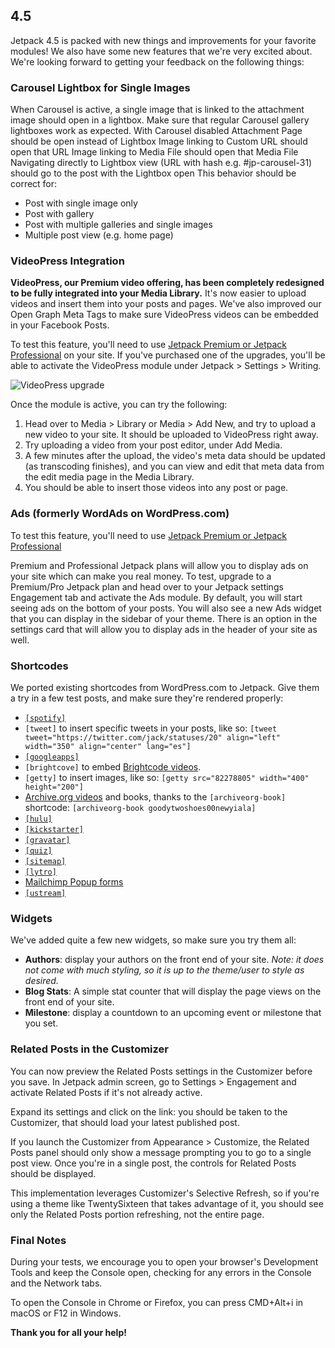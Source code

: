 ## 4.5

Jetpack 4.5 is packed with new things and improvements for your favorite modules! We also have some new features that we're very excited about. We're looking forward to getting your feedback on the following things:

### Carousel Lightbox for Single Images

When Carousel is active, a single image that is linked to the attachment image should open in a lightbox.
Make sure that regular Carousel gallery lightboxes work as expected.
With Carousel disabled Attachment Page should be open instead of Lightbox
Image linking to Custom URL should open that URL
Image linking to Media File should open that Media File
Navigating directly to Lightbox view (URL with hash e.g. #jp-carousel-31) should go to the post with the Lightbox open
This behavior should be correct for:

- Post with single image only
- Post with gallery
- Post with multiple galleries and single images
- Multiple post view (e.g. home page)

### VideoPress Integration

**VideoPress, our Premium video offering, has been completely redesigned to be fully integrated into your Media Library.** It's now easier to upload videos and insert them into your posts and pages.
We've also improved our Open Graph Meta Tags to make sure VideoPress videos can be embedded in your Facebook Posts.

To test this feature, you'll need to use [Jetpack Premium or Jetpack Professional](https://jetpack.com/features/) on your site. If you've purchased one of the upgrades, you'll be able to activate the VideoPress module under Jetpack > Settings > Writing.

![VideoPress upgrade](https://cloud.githubusercontent.com/assets/5528445/20008893/b296c05c-a278-11e6-89af-f086aac100fe.png)

Once the module is active, you can try the following:

1. Head over to Media > Library or Media > Add New, and try to upload a new video to your site. It should be uploaded to VideoPress right away.
2. Try uploading a video from your post editor, under Add Media.
3. A few minutes after the upload, the video's meta data should be updated (as transcoding finishes), and you can view and edit that meta data from the edit media page in the Media Library.
4. You should be able to insert those videos into any post or page.

### Ads (formerly WordAds on WordPress.com)

To test this feature, you'll need to use [Jetpack Premium or Jetpack Professional](https://jetpack.com/features/)

Premium and Professional Jetpack plans will allow you to display ads on your site which can make you real money.
To test, upgrade to a Premium/Pro Jetpack plan and head over to your Jetpack settings Engagement tab and activate the Ads module.
By default, you will start seeing ads on the bottom of your posts.
You will also see a new Ads widget that you can display in the sidebar of your theme.
There is an option in the settings card that will allow you to display ads in the header of your site as well.

### Shortcodes

We ported existing shortcodes from WordPress.com to Jetpack. Give them a try in a few test posts, and make sure they're rendered properly:

- [`[spotify]`](https://en.support.wordpress.com/audio/spotify/)
- `[tweet]` to insert specific tweets in your posts, like so: `[tweet tweet="https://twitter.com/jack/statuses/20" align="left" width="350" align="center" lang="es"]`
- [`[googleapps]`](https://en.support.wordpress.com/google-docs/)
- `[brightcove]` to embed [Brightcode videos](ttps://support.brightcove.com/en/video-cloud/docs).
- `[getty]` to insert images, like so: `[getty src="82278805" width="400" height="200"]`
- [Archive.org videos](http://support.wordpress.com/videos/the-internet-archive/) and books, thanks to the `[archiveorg-book]` shortcode: `[archiveorg-book goodytwoshoes00newyiala]`
- [`[hulu]`](https://en.support.wordpress.com/videos/hulu/)
- [`[kickstarter]`](https://en.support.wordpress.com/videos/kickstarter/)
- [`[gravatar]`](https://en.support.wordpress.com/gravatar-shortcode/)
- [`[quiz]`](https://en.support.wordpress.com/quiz-shortcode/)
- [`[sitemap]`](https://en.support.wordpress.com/sitemaps/shortcode/)
- [`[lytro]`](https://en.support.wordpress.com/lytro/)
- [Mailchimp Popup forms](https://en.support.wordpress.com/mailchimp/)
- [`[ustream]`](http://support.wordpress.com/videos/ustream-tv/)

### Widgets

We've added quite a few new widgets, so make sure you try them all:

- **Authors**: display your authors on the front end of your site. *Note: it does not come with much styling, so it is up to the theme/user to style as desired.*
- **Blog Stats**: A simple stat counter that will display the page views on the front end of your site.
- **Milestone**: display a countdown to an upcoming event or milestone that you set.

### Related Posts in the Customizer
You can now preview the Related Posts settings in the Customizer before you save. In Jetpack admin screen, go to Settings > Engagement and activate Related Posts if it's not already active.

Expand its settings and click on the link: you should be taken to the Customizer, that should load your latest published post.

If you launch the Customizer from Appearance > Customize, the Related Posts panel should only show a message prompting you to go to a single post view. Once you're in a single post, the controls for Related Posts should be displayed.

This implementation leverages Customizer's Selective Refresh, so if you're using a theme like TwentySixteen that takes advantage of it, you should see only the Related Posts portion refreshing, not the entire page.

### Final Notes

During your tests, we encourage you to open your browser's Development Tools and keep the Console open, checking for any errors in the Console and the Network tabs.

To open the Console in Chrome or Firefox, you can press CMD+Alt+i in macOS or F12 in Windows.

**Thank you for all your help!**
